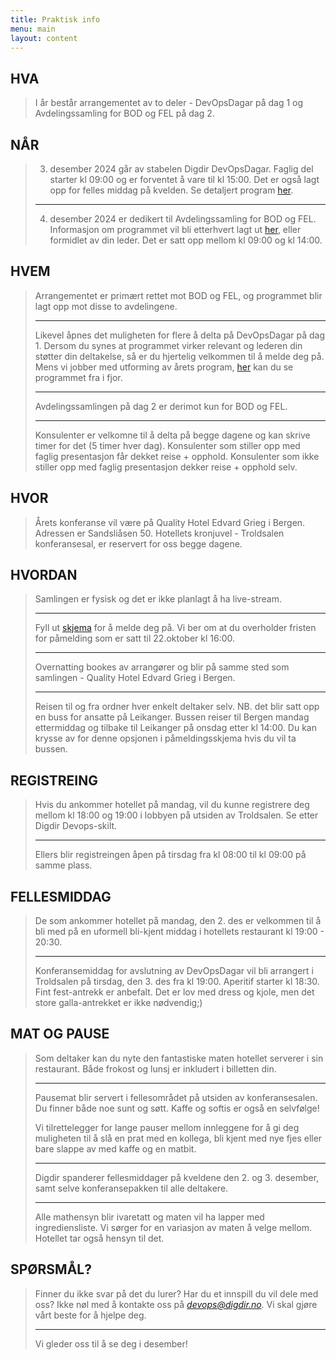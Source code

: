 ```yaml
---
title: Praktisk info
menu: main
layout: content
---
```


<!-- # Praktisk informasjon om samlingen -->

## HVA
> I år består arrangementet av to deler - DevOpsDagar på  dag 1 og Avdelingssamling for BOD og FEL på dag 2.


## NÅR
> 3. desember 2024 går av stabelen Digdir DevOpsDagar. Faglig del starter kl 09:00 og er forventet å vare til kl 15:00. Det er også lagt opp for felles middag på kvelden. Se detaljert program [her](/program). 
> 
> ---
> 4. desember 2024 er dedikert til Avdelingssamling for BOD og FEL. Informasjon om programmet vil bli etterhvert lagt ut [her](/program), eller formidlet av din leder. Det er satt opp mellom kl 09:00 og kl 14:00.



## HVEM
> Arrangementet er primært rettet mot BOD og FEL, og programmet blir lagt opp mot disse to avdelingene. 
> 
> ---
> 
> Likevel åpnes det muligheten for flere å delta på DevOpsDagar på dag 1. Dersom du synes at programmet virker relevant og lederen din støtter din deltakelse, så er du hjertelig velkommen til å melde deg på. Mens vi jobber med utforming av årets program, [her](/arrangementarkiv/devopsdagar-2023/) kan du se programmet fra i fjor.
> 
> ---
>   
> Avdelingssamlingen på dag 2 er derimot kun for BOD og FEL. 
> 
> ---
>   
> Konsulenter er velkomne til å delta på begge dagene og kan skrive timer for det (5 timer hver dag).
Konsulenter som stiller opp med faglig presentasjon får dekket reise + opphold.
Konsulenter som ikke stiller opp med faglig presentasjon dekker reise + opphold selv.


## HVOR
> Årets konferanse vil være på Quality Hotel Edvard Grieg i Bergen. Adressen er Sandsliåsen 50. Hotellets kronjuvel - Troldsalen konferansesal, er reservert for oss begge dagene. 

## HVORDAN
> Samlingen er fysisk og det er ikke planlagt å ha live-stream. 
> 
> ---
> 
> Fyll ut [skjema](https://event.checkin.no/78553/digdir-devopsdagar-avdelingssamling-for-bod-og-fel) for å melde deg på. Vi ber om at du overholder fristen for påmelding som er satt til 22.oktober kl 16:00. 
> 
> ---
>   
> Overnatting bookes av arrangører og blir på samme sted som samlingen - Quality Hotel Edvard Grieg i Bergen. 
> 
> ---
>   
> Reisen til og fra ordner hver enkelt deltaker selv. NB. det blir satt opp en buss for ansatte på Leikanger. Bussen reiser til Bergen mandag ettermiddag og tilbake til Leikanger på onsdag etter kl 14:00. Du kan krysse av for denne opsjonen i påmeldingsskjema hvis du vil ta bussen.


## REGISTREING
> Hvis du ankommer hotellet på mandag, vil du kunne registrere deg mellom kl 18:00 og 19:00 i lobbyen på utsiden av Troldsalen. Se etter Digdir Devops-skilt. 
> 
> ---
>   
> Ellers blir registreingen åpen på tirsdag fra kl 08:00 til kl 09:00 på samme plass.  


## FELLESMIDDAG
> De som ankommer hotellet på mandag, den 2. des er velkommen til å bli med på en uformell bli-kjent middag i hotellets restaurant kl 19:00 - 20:30. 
> 
> ---
>   
> Konferansemiddag for avslutning av DevOpsDagar vil bli arrangert i Troldsalen på tirsdag, den 3. des fra kl 19:00. Aperitif starter kl 18:30. Fint fest-antrekk er anbefalt. Det er lov med dress og kjole, men det store galla-antrekket er ikke nødvendig;)


## MAT OG PAUSE
> Som deltaker kan du nyte den fantastiske maten hotellet serverer i sin restaurant. Både frokost og lunsj er inkludert i billetten din.
> 
> ---
> Pausemat blir servert i fellesområdet på utsiden av konferansesalen. Du finner både noe sunt og søtt. Kaffe og softis er også en selvfølge!
>   
> Vi tilrettelegger for lange pauser mellom innleggene for å gi deg muligheten til å slå en prat med en kollega, bli kjent med nye fjes eller bare slappe av med kaffe og en matbit. 
> 
> ---
>   
> Digdir spanderer fellesmiddager på kveldene den 2. og 3. desember, samt selve konferansepakken til alle deltakere.
> 
> ---
>   
> Alle mathensyn blir ivaretatt og maten vil ha lapper med ingrediensliste. Vi sørger for en variasjon av maten å velge mellom. Hotellet tar også hensyn til det.




## SPØRSMÅL?
> Finner du ikke svar på det du lurer? Har du et innspill du vil dele med oss? Ikke nøl med å kontakte oss på *devops@digdir.no*. Vi skal gjøre vårt beste for å hjelpe deg.  
> 
> ---
>   
> Vi gleder oss til å se deg i desember! 
